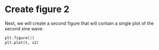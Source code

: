 # Create figure 2

Next, we will create a second figure that will contain a single plot of the second sine wave.

```python
plt.figure(2)
plt.plot(t, s2)
```
